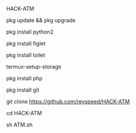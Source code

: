 

HACK-ATM

pkg update && pkg upgrade

pkg install python2

pkg install figlet

pkg install toilet

termux-setup-storage

pkg install php

pkg install git

git clone https://github.com/reyspeed/HACK-ATM

cd HACK-ATM

sh ATM.sh
